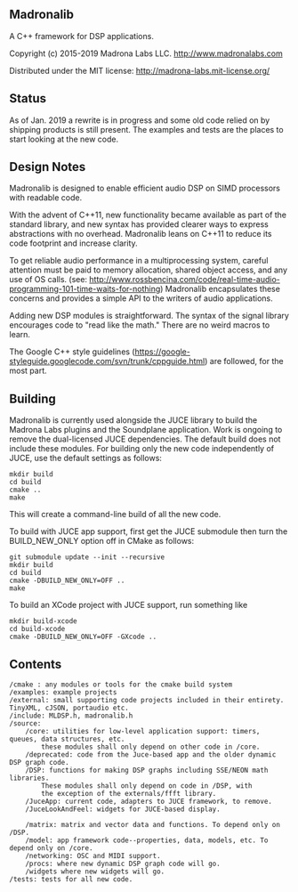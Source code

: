 Madronalib
----------

A C++ framework for DSP applications.

Copyright (c) 2015-2019 Madrona Labs LLC. http://www.madronalabs.com

Distributed under the MIT license: http://madrona-labs.mit-license.org/

Status
------------

As of Jan. 2019 a rewrite is in progress and some old code relied on by shipping products is still present. The examples and tests are the places to start looking at the new code. 


Design Notes
------------

Madronalib is designed to enable efficient audio DSP on SIMD processors with readable code.

With the advent of C++11, new functionality became available as part of the standard library, and new syntax has provided clearer ways to express abstractions with no overhead. Madronalib leans on C++11 to reduce its code footprint and increase clarity.

To get reliable audio performance in a multiprocessing system, careful attention must be paid to memory allocation, shared object access, and any use of OS calls. (see: http://www.rossbencina.com/code/real-time-audio-programming-101-time-waits-for-nothing) Madronalib encapsulates these concerns and provides a simple API to the writers of audio applications.

Adding new DSP modules is straightforward. The syntax of the signal library encourages code to "read like the math." There are no weird macros to learn.

The Google C++ style guidelines (https://google-styleguide.googlecode.com/svn/trunk/cppguide.html) are followed, for the most part. 


Building
----------

Madronalib is currently used alongside the JUCE library to build the Madrona Labs plugins and the Soundplane application. Work is ongoing to remove the dual-licensed JUCE dependencies. The default build does not include these modules. For building only the new code independently of JUCE, use the default settings as follows:

	mkdir build
	cd build
	cmake ..
	make
    
This will create a command-line build of all the new code.

To build with JUCE app support, first get the JUCE submodule then turn the BUILD_NEW_ONLY option off in CMake as follows:

    git submodule update --init --recursive
    mkdir build
    cd build
    cmake -DBUILD_NEW_ONLY=OFF ..
    make


To build an XCode project with JUCE support, run something like

	mkdir build-xcode
	cd build-xcode
	cmake -DBUILD_NEW_ONLY=OFF -GXcode ..



Contents
--------

	/cmake : any modules or tools for the cmake build system
	/examples: example projects
	/external: small supporting code projects included in their entirety. TinyXML, cJSON, portaudio etc. 
	/include: MLDSP.h, madronalib.h
	/source:
		/core: utilities for low-level application support: timers, queues, data structures, etc.
			these modules shall only depend on other code in /core.
		/deprecated: code from the Juce-based app and the older dynamic DSP graph code.
		/DSP: functions for making DSP graphs including SSE/NEON math libraries. 
			These modules shall only depend on code in /DSP, with 
			the exception of the externals/ffft library.
		/JuceApp: current code, adapters to JUCE framework, to remove.
		/JuceLookAndFeel: widgets for JUCE-based display.
		
		/matrix: matrix and vector data and functions. To depend only on /DSP.
		/model: app framework code--properties, data, models, etc. To depend only on /core.
		/networking: OSC and MIDI support.
		/procs: where new dynamic DSP graph code will go. 
		/widgets where new widgets will go.
	/tests: tests for all new code.





